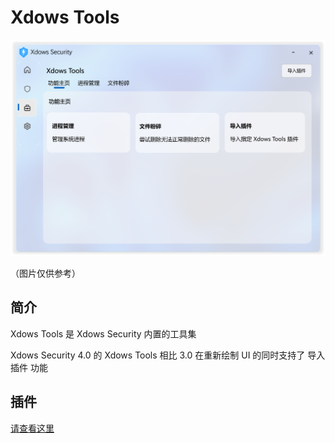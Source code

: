 # Xdows Tools

![XdowsToolsUI](./../PNG/XdowsToolsUI.png)

（图片仅供参考）

## 简介

Xdows Tools 是 Xdows Security 内置的工具集

Xdows Security 4.0 的 Xdows Tools 相比 3.0 在重新绘制 UI 的同时支持了 导入插件 功能

## 插件

[请查看这里](./Plugins/get-started.md)
